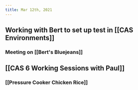 ```yaml
---
title: Mar 12th, 2021
---
```


## Working with Bert to set up test in [[CAS Environments]]
### Meeting on [[Bert's Bluejeans]]
## [[CAS 6 Working Sessions with Paul]]
### [[Pressure Cooker Chicken Rice]]
